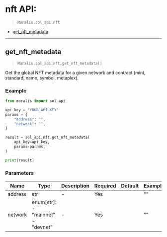 # nft API:

> `Moralis.sol_api.nft`

- [get_nft_metadata](#get_nft_metadata)


---
## get_nft_metadata

> `Moralis.sol_api.nft.get_nft_metadata()`

Get the global NFT metadata for a given network and contract (mint, standard, name, symbol, metaplex).


### Example
```python
from moralis import sol_api

api_key = "YOUR_API_KEY"
params = {
    "address": "", 
    "network": "", 
}

result = sol_api.nft.get_nft_metadata(
    api_key=api_key,
    params=params,
)

print(result)

```

### Parameters

| Name | Type | Description | Required | Default | Example |
|------|------|-------------|----------|---------|---------|
| address | str | - | Yes |  | "" |
| network | enum[str]: <br/>- "mainnet"<br/>- "devnet" | - | Yes |  | "" |





